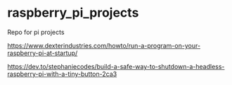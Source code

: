 # raspberry_pi_projects
Repo for pi projects


https://www.dexterindustries.com/howto/run-a-program-on-your-raspberry-pi-at-startup/

https://dev.to/stephaniecodes/build-a-safe-way-to-shutdown-a-headless-raspberry-pi-with-a-tiny-button-2ca3
